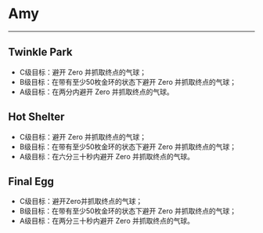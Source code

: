 # Amy

---

## Twinkle Park

* C级目标：避开 Zero 并抓取终点的气球；
* B级目标：在带有至少50枚金环的状态下避开 Zero 并抓取终点的气球；
* A级目标：在两分内避开 Zero 并抓取终点的气球。

## Hot Shelter

* C级目标：避开 Zero 并抓取终点的气球；
* B级目标：在带有至少50枚金环的状态下避开 Zero 并抓取终点的气球；
* A级目标：在六分三十秒内避开 Zero 并抓取终点的气球。

## Final Egg

* C级目标：避开Zero并抓取终点的气球；
* B级目标：在带有至少50枚金环的状态下避开 Zero 并抓取终点的气球；
* A级目标：在两分三十秒内避开 Zero 并抓取终点的气球。



